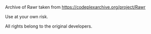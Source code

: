 Archive of Rawr taken from https://codeplexarchive.org/project/Rawr

Use at your own risk.

All rights belong to the original developers.

